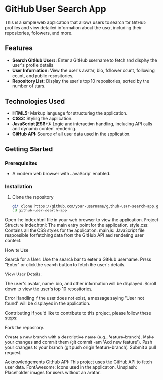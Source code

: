 # GitHub User Search App

This is a simple web application that allows users to search for GitHub profiles and view detailed information about the user, including their repositories, followers, and more.

## Features

- **Search GitHub Users:** Enter a GitHub username to fetch and display the user's profile details.
- **User Information:** View the user's avatar, bio, follower count, following count, and public repositories.
- **Repository List:** Display the user's top 10 repositories, sorted by the number of stars.

## Technologies Used

- **HTML5:** Markup language for structuring the application.
- **CSS3:** Styling the application.
- **JavaScript (ES6+):** Logic and interaction handling, including API calls and dynamic content rendering.
- **GitHub API:** Source of all user data used in the application.

## Getting Started

### Prerequisites

- A modern web browser with JavaScript enabled.

### Installation

1. Clone the repository:

   ```bash
   git clone https://github.com/your-username/github-user-search-app.git
   cd github-user-search-app

Open the index.html file in your web browser to view the application.
Project Structure
index.html: The main entry point for the application.
style.css: Contains all the CSS styles for the application.
main.js: JavaScript file responsible for fetching data from the GitHub API and rendering user content.


How to Use

Search for a User:
Use the search bar to enter a GitHub username.
Press "Enter" or click the search button to fetch the user's details.


View User Details:

The user's avatar, name, bio, and other information will be displayed.
Scroll down to view the user's top 10 repositories.


Error Handling
If the user does not exist, a message saying "User not found" will be displayed in the application.



Contributing
If you'd like to contribute to this project, please follow these steps:

Fork the repository.

Create a new branch with a descriptive name (e.g., feature-branch).
Make your changes and commit them (git commit -am 'Add new feature').
Push your changes to your branch (git push origin feature-branch).
Submit a pull request.


Acknowledgements
GitHub API: This project uses the GitHub API to fetch user data.
FontAwesome: Icons used in the application.
Unsplash: Placeholder images for users without an avatar.
